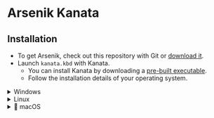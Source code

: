 Arsenik Kanata
================================================================================

Installation
--------------------------------------------------------------------------------

- To get Arsenik, check out this repository with Git or
[download it][Download Arsenik].
- Launch `kanata.kbd` with Kanata.
  - You can install Kanata by downloading a
  [pre-built executable][Download Kanata].
  - Follow the installation details of your operating system.

<details>
<summary>Windows</summary>

Windows users might prefer to download the `kanata_winIOv2.exe` version as it
fixes some weird bugs like <kbd>C</kbd> and <kbd>V</kbd> inversion.

*Note: This tip has been tested for version 1.6.1 of Kanata. In later versions the
`winIOv2` version might be the default.*

Put the `kanata_winIOv2.exe` in the Kanata Arsenik folder, run it and you’re
good to go!
</details>

<details>
<summary>Linux</summary>

### Run Kanata without <code>sudo</code>

kanata needs to intercept `uinput` signals, which it cannot do without the
proper authorisations.

If you don’t want to run `kanata` with `sudo`, you’ll need to allow Kanata to
read from `uinput`. This requires the users to be part of both `input` and
`uinput` groups.

For that, you first need to create a `uinput` group if it doesn’t exist yet:

```bash
sudo groupadd -U $USERNAME uinput
```

where `$USERNAME` is the target user (or users in a comma-separated list). Then
add the target user (or users) to the group input:

```bash
sudo usermod -aG input $USERNAME
```

You can check after re-logging that both groups appear in the result of the
`groups` command launched as the target user.

Finally, you need to add a udev rule in `/etc/udev/rules.d/50-kanata.rules`:

```udev
KERNEL=="uinput", MODE="0660", GROUP="uinput", OPTIONS+="static_node=uinput"
```

### Making a user-side <code>systemd</code> service for Kanata

Note: This only works if `kanata` is able to run without `sudo` (and is using
`systemd`).

Using a `systemd service` allows running `kanata` as a daemon, possibly right
after logging in. Here is a template for a service file:

```
[Unit]
Description=Kanata keyboard remapper
Documentation=https://github.com/jtroo/kanata

[Service]
Environment=PATH=/usr/local/bin:/usr/local/sbin:/usr/bin:/bin
Environment=DISPLAY=:0
Environment=HOME=/path/to/home/folder
Type=simple
ExecStart=/usr/local/bin/kanata --cfg /path/to/kanata/config/file
Restart=no

[Install]
WantedBy=default.target
```

Copy-paste it into `~/.config/systemd/user/kanata.service`, fill in the
placeholders, then run one of the following commands:

- `systemctl --user start kanata.service` to manually start `kanata`
- `systemctl --user enable kanata.service` so `kanata` may autostart whenever
the current user logs in
- `systemctl --user status kanata.service` to check if `kanata` is running

### Sway configuration

In sway world, keyboards are "input" and kanata should be declared as one. Its input identifier is `1:1:kanata`.

The `~/.config/sway/config` file must handle it so that kanata is correctly recognised by the system.

**Tips** : you should reload the sway config (Cmd+Shift+C) **after** having started kanata.

#### existing configuration declares yet a `*` wildcard input configuration

Nothing to change, kanata should work.

```ini
input * {
  xkb_layout     fr,fr,fr
  xkb_variant    ergol,bepo_afnor,azerty
  xkb_options    grp:win_space_toggle
}
```

#### existing configuration declares no `*` wildcard input configuration

For example, in the case you have several keyboards, you could have managed different configurations without wildcard use :

```ini
input "7764:8240:TypeMatrix.com_USB_Keyboard" {
  xkb_layout     fr,fr
  xkb_variant    ergol,bepo_afnor
  xkb_options    grp:win_space_toggle
}
input "1:1:AT_Translated_Set_2_keyboard" {
   xkb_layout     fr,fr
   xkb_variant    ergol,azerty
   xkb_options    grp:win_space_toggle
}
```

In that case, you may add a declaration of the `1:1:kanata` input, like this :

```ini
input "7764:8240:TypeMatrix.com_USB_Keyboard" {
  xkb_layout     fr,fr
  xkb_variant    ergol,bepo_afnor
  xkb_options    grp:win_space_toggle
}
input "1:1:AT_Translated_Set_2_keyboard" {
   xkb_layout     fr,fr
   xkb_variant    ergol,azerty
   xkb_options    grp:win_space_toggle
}
input "1:1:kanata" {
  xkb_layout     fr,fr,fr
  xkb_variant    ergol,bepo_afnor,azerty
  xkb_options    grp:win_space_toggle
}
```

</details>

<details>
<summary> macOS</summary>

### Karabiner DriverKit installation

Install the [Karabiner-DriverKit-VirtualHIDDevice](https://github.com/pqrs-org/Karabiner-DriverKit-VirtualHIDDevice/releases/tag/v4.3.0). Latest version (v5.0.0) is not working with Kanata.

To activate it:

```
/Applications/.Karabiner-VirtualHIDDevice-Manager.app/Contents/MacOS/Karabiner-VirtualHIDDevice-Manager activate
```

You may have to allow Kanata execution in the Privacy & Security panel from macOS settings.

As root, add the following content in `/Library/LaunchDaemons/org.pqrs.service.daemon.Karabiner-VirtualHIDDevice-Daemon.plist` file:

```
<?xml version="1.0" encoding="UTF-8"?>
<!DOCTYPE plist PUBLIC "-//Apple Computer//DTD PLIST 1.0//EN" "http://www.apple.com/DTDs/PropertyList-1.0.dtd">
<plist version="1.0">
  <dict>
    <key>Label</key>
    <string>org.pqrs.service.daemon.Karabiner-VirtualHIDDevice-Daemon</string>
    <key>KeepAlive</key>
    <true/>
    <key>ProcessType</key>
    <string>Interactive</string>
    <key>ProgramArguments</key>
    <array>
      <string>/Library/Application Support/org.pqrs/Karabiner-DriverKit-VirtualHIDDevice/Applications/Karabiner-VirtualHIDDevice-Daemon.app/Contents/MacOS/Karabiner-VirtualHIDDevice-Daemon</string>
    </array>
  </dict>
</plist>
```

A new item *Fumihiko Takayama* will be added in System Settings > Login Items.

Two Karabiner processes should be started:

```
sh-3.2# ps aux | grep -i karabiner | grep -v grep
_driverkit       26050   0.0  0.0 410598064   2256   ??  Ss    8:02PM   0:00.04 /Library/SystemExtensions/.../org.pqrs.Karabiner-DriverKit-VirtualHIDDevice.dext/org.pqrs.Karabiner-DriverKit-VirtualHIDDevice org.pqrs.Karabiner-DriverKit-VirtualHIDDevice 0x10002b929 org.pqrs.Karabiner-DriverKit-VirtualHIDDevice
root             25744   0.0  0.1 410756464   9872   ??  Ss    8:01PM   0:00.16 /Library/Application Support/org.pqrs/Karabiner-DriverKit-VirtualHIDDevice/Applications/Karabiner-VirtualHIDDevice-Daemon.app/Contents/MacOS/Karabiner-VirtualHIDDevice-Daemon
```

### Kanata installation

Download Kanata [here](https://github.com/jtroo/kanata/releases/tag/v1.7.0) and save it in a persistent directory.

Add a sudo rule in `/private/etc/sudoers.d/kanata` where `$USERNAME` is your username:

```
$USERNAME ALL=(ALL) NOPASSWD: /path/to/kanata/binary/kanata
```

To start Kanata at the beginning of the session, add a property list file in `~/Library/LaunchAgents/com.jtroo.kanata.plist` with the following content:

```
<?xml version="1.0" encoding="UTF-8"?>
<!DOCTYPE plist PUBLIC "-//Apple//DTD PLIST 1.0//EN" "http://www.apple.com/DTDs/PropertyList-1.0.dtd">
<plist version="1.0">
<dict>
    <key>Label</key>
    <string>com.jtroo.kanata</string>

    <key>ProgramArguments</key>
    <array>
        <string>sudo</string>
        <string>/path/to/kanata/binary/kanata</string>
        <string>--cfg</string>
        <string>/path/to/kanata/config/file</string>
        <string>-n</string>
    </array>

    <key>RunAtLoad</key>
    <true/>

    <key>KeepAlive</key>
    <true/>
</dict>
</plist>
```

In system settings, search Login Items menu and select `sudo` service in *Allow in the Background* list.
You can restart Kanata with new configuration by disabling and enabling this service.

</details>

[Download Arsenik]: https://github.com/OneDeadKey/arsenik/releases
[Download Kanata]: https://github.com/jtroo/kanata/releases
